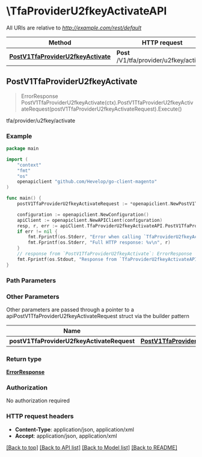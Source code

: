 # \TfaProviderU2fkeyActivateAPI

All URIs are relative to *http://example.com/rest/default*

Method | HTTP request | Description
------------- | ------------- | -------------
[**PostV1TfaProviderU2fkeyActivate**](TfaProviderU2fkeyActivateAPI.md#PostV1TfaProviderU2fkeyActivate) | **Post** /V1/tfa/provider/u2fkey/activate | tfa/provider/u2fkey/activate



## PostV1TfaProviderU2fkeyActivate

> ErrorResponse PostV1TfaProviderU2fkeyActivate(ctx).PostV1TfaProviderU2fkeyActivateRequest(postV1TfaProviderU2fkeyActivateRequest).Execute()

tfa/provider/u2fkey/activate



### Example

```go
package main

import (
	"context"
	"fmt"
	"os"
	openapiclient "github.com/Hevelop/go-client-magento"
)

func main() {
	postV1TfaProviderU2fkeyActivateRequest := *openapiclient.NewPostV1TfaProviderU2fkeyActivateRequest("TfaToken_example", "PublicKeyCredentialJson_example") // PostV1TfaProviderU2fkeyActivateRequest |  (optional)

	configuration := openapiclient.NewConfiguration()
	apiClient := openapiclient.NewAPIClient(configuration)
	resp, r, err := apiClient.TfaProviderU2fkeyActivateAPI.PostV1TfaProviderU2fkeyActivate(context.Background()).PostV1TfaProviderU2fkeyActivateRequest(postV1TfaProviderU2fkeyActivateRequest).Execute()
	if err != nil {
		fmt.Fprintf(os.Stderr, "Error when calling `TfaProviderU2fkeyActivateAPI.PostV1TfaProviderU2fkeyActivate``: %v\n", err)
		fmt.Fprintf(os.Stderr, "Full HTTP response: %v\n", r)
	}
	// response from `PostV1TfaProviderU2fkeyActivate`: ErrorResponse
	fmt.Fprintf(os.Stdout, "Response from `TfaProviderU2fkeyActivateAPI.PostV1TfaProviderU2fkeyActivate`: %v\n", resp)
}
```

### Path Parameters



### Other Parameters

Other parameters are passed through a pointer to a apiPostV1TfaProviderU2fkeyActivateRequest struct via the builder pattern


Name | Type | Description  | Notes
------------- | ------------- | ------------- | -------------
 **postV1TfaProviderU2fkeyActivateRequest** | [**PostV1TfaProviderU2fkeyActivateRequest**](PostV1TfaProviderU2fkeyActivateRequest.md) |  | 

### Return type

[**ErrorResponse**](ErrorResponse.md)

### Authorization

No authorization required

### HTTP request headers

- **Content-Type**: application/json, application/xml
- **Accept**: application/json, application/xml

[[Back to top]](#) [[Back to API list]](../README.md#documentation-for-api-endpoints)
[[Back to Model list]](../README.md#documentation-for-models)
[[Back to README]](../README.md)

